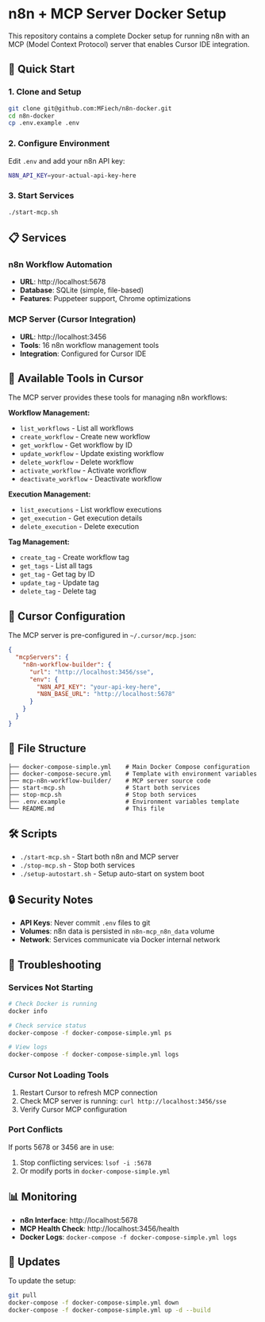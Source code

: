 # n8n + MCP Server Docker Setup

This repository contains a complete Docker setup for running n8n with an MCP (Model Context Protocol) server that enables Cursor IDE integration.

## 🚀 Quick Start

### 1. Clone and Setup
```bash
git clone git@github.com:MFiech/n8n-docker.git
cd n8n-docker
cp .env.example .env
```

### 2. Configure Environment
Edit `.env` and add your n8n API key:
```bash
N8N_API_KEY=your-actual-api-key-here
```

### 3. Start Services
```bash
./start-mcp.sh
```

## 📋 Services

### n8n Workflow Automation
- **URL**: http://localhost:5678
- **Database**: SQLite (simple, file-based)
- **Features**: Puppeteer support, Chrome optimizations

### MCP Server (Cursor Integration)
- **URL**: http://localhost:3456
- **Tools**: 16 n8n workflow management tools
- **Integration**: Configured for Cursor IDE

## 🔧 Available Tools in Cursor

The MCP server provides these tools for managing n8n workflows:

**Workflow Management:**
- `list_workflows` - List all workflows
- `create_workflow` - Create new workflow
- `get_workflow` - Get workflow by ID
- `update_workflow` - Update existing workflow
- `delete_workflow` - Delete workflow
- `activate_workflow` - Activate workflow
- `deactivate_workflow` - Deactivate workflow

**Execution Management:**
- `list_executions` - List workflow executions
- `get_execution` - Get execution details
- `delete_execution` - Delete execution

**Tag Management:**
- `create_tag` - Create workflow tag
- `get_tags` - List all tags
- `get_tag` - Get tag by ID
- `update_tag` - Update tag
- `delete_tag` - Delete tag

## 🔐 Cursor Configuration

The MCP server is pre-configured in `~/.cursor/mcp.json`:

```json
{
  "mcpServers": {
    "n8n-workflow-builder": {
      "url": "http://localhost:3456/sse",
      "env": {
        "N8N_API_KEY": "your-api-key-here",
        "N8N_BASE_URL": "http://localhost:5678"
      }
    }
  }
}
```

## 📁 File Structure

```
├── docker-compose-simple.yml    # Main Docker Compose configuration
├── docker-compose-secure.yml    # Template with environment variables
├── mcp-n8n-workflow-builder/    # MCP server source code
├── start-mcp.sh                 # Start both services
├── stop-mcp.sh                  # Stop both services
├── .env.example                 # Environment variables template
└── README.md                    # This file
```

## 🛠 Scripts

- `./start-mcp.sh` - Start both n8n and MCP server
- `./stop-mcp.sh` - Stop both services
- `./setup-autostart.sh` - Setup auto-start on system boot

## 🔒 Security Notes

- **API Keys**: Never commit `.env` files to git
- **Volumes**: n8n data is persisted in `n8n-mcp_n8n_data` volume
- **Network**: Services communicate via Docker internal network

## 🐛 Troubleshooting

### Services Not Starting
```bash
# Check Docker is running
docker info

# Check service status
docker-compose -f docker-compose-simple.yml ps

# View logs
docker-compose -f docker-compose-simple.yml logs
```

### Cursor Not Loading Tools
1. Restart Cursor to refresh MCP connection
2. Check MCP server is running: `curl http://localhost:3456/sse`
3. Verify Cursor MCP configuration

### Port Conflicts
If ports 5678 or 3456 are in use:
1. Stop conflicting services: `lsof -i :5678`
2. Or modify ports in `docker-compose-simple.yml`

## 📊 Monitoring

- **n8n Interface**: http://localhost:5678
- **MCP Health Check**: http://localhost:3456/health
- **Docker Logs**: `docker-compose -f docker-compose-simple.yml logs`

## 🔄 Updates

To update the setup:
```bash
git pull
docker-compose -f docker-compose-simple.yml down
docker-compose -f docker-compose-simple.yml up -d --build
```